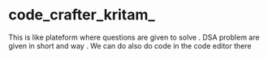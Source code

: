 ﻿# code_crafter_kritam_

This is like plateform where questions are given to solve . DSA  problem are given in short and way . We can do also do code in the code editor there 
